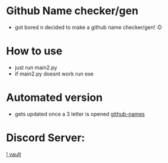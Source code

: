 # Github Name checker/gen
* got bored n decided to make a github name checker/gen! :D

# How to use
* just run main2.py
* if main2.py doesnt work run exe

# Automated version
* gets updated once a 3 letter is opened
[github-names](https://github.com/KAMKAZEMARCI/3-char-github-names/)

# Discord Server:
[! vault](https://discord.gg/DybAf2Tk9G)
